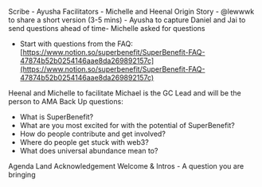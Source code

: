 
Scribe - Ayusha 
Facilitators - Michelle and Heenal
Origin Story - @lewwwk to share a short version (3-5 mins) - Ayusha to capture
Daniel and Jai to send questions ahead of time- Michelle asked for questions
- Start with questions from the FAQ: [https://www.notion.so/superbenefit/SuperBenefit-FAQ-47874b52b0254146aae8da269892157c](https://www.notion.so/superbenefit/SuperBenefit-FAQ-47874b52b0254146aae8da269892157c) 

Heenal and Michelle to facilitate 
Michael is the GC Lead and will be the person to AMA
Back Up questions: 
- What is SuperBenefit?
- What are you most excited for with the potential of SuperBenefit?
- How do people contribute and get involved?
- Where do people get stuck with web3?
- What does universal abundance mean to?



Agenda
Land Acknowledgement
Welcome & Intros - A question you are bringing

